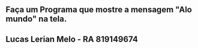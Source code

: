 ## Faça um Programa que mostre a mensagem "Alo mundo" na tela.



## Lucas Lerian Melo - RA 819149674

